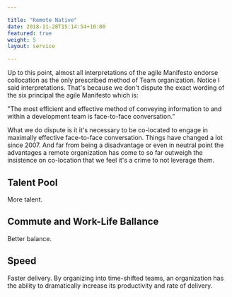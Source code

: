 ```yaml
---

title: "Remote Native"  
date: 2018-11-28T15:14:54+10:00  
featured: true  
weight: 5  
layout: service

---
```


Up to this point, almost all interpretations of the agile Manifesto endorse collocation as the only prescribed method of Team organization. Notice I said interpretations. That's because we don't dispute the exact wording of the six principal the agile Manifesto which is: 

"The most efficient and effective method of conveying information to and within a development team is face-to-face conversation.”

What we do dispute is it it's necessary to be co-located to engage in maximally effective face-to-face conversation. Things have changed a lot since 2007. And far from being a disadvantage or even in neutral point the advantages a remote organization has come to so far outweigh the insistence on co-location that we feel it's a crime to not leverage them.

## Talent Pool

More talent.

## Commute and Work-Life Ballance

Better balance.

## Speed

Faster delivery. By organizing into time-shifted teams, an organization has the ability to dramatically increase its productivity and rate of delivery.
